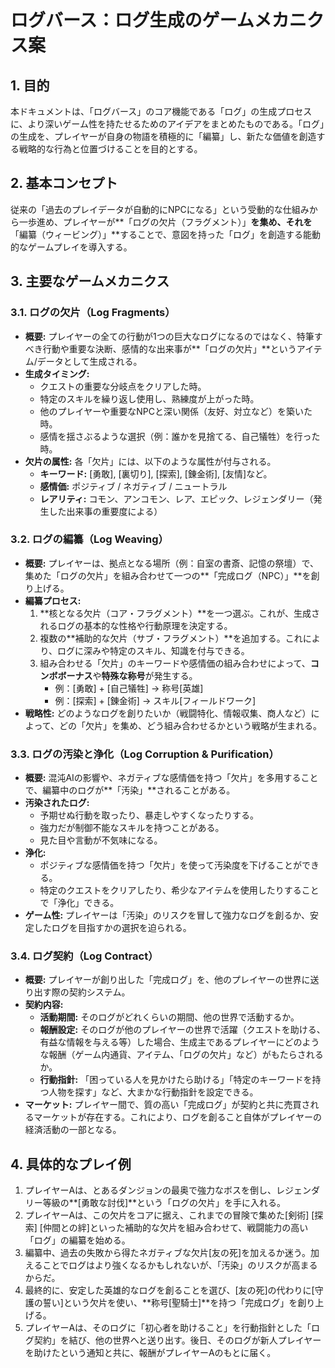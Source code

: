 # **ログバース：ログ生成のゲームメカニクス案**

## **1\. 目的**

本ドキュメントは、「ログバース」のコア機能である「ログ」の生成プロセスに、より深いゲーム性を持たせるためのアイデアをまとめたものである。「ログ」の生成を、プレイヤーが自身の物語を積極的に「編纂」し、新たな価値を創造する戦略的な行為と位置づけることを目的とする。

## **2\. 基本コンセプト**

従来の「過去のプレイデータが自動的にNPCになる」という受動的な仕組みから一歩進め、プレイヤーが\*\*「ログの欠片（フラグメント）」**を集め、それを**「編纂（ウィービング）」\*\*することで、意図を持った「ログ」を創造する能動的なゲームプレイを導入する。

## **3\. 主要なゲームメカニクス**

### **3.1. ログの欠片（Log Fragments）**

* **概要:** プレイヤーの全ての行動が1つの巨大なログになるのではなく、特筆すべき行動や重要な決断、感情的な出来事が\*\*「ログの欠片」\*\*というアイテム/データとして生成される。  
* **生成タイミング:**  
  * クエストの重要な分岐点をクリアした時。  
  * 特定のスキルを繰り返し使用し、熟練度が上がった時。  
  * 他のプレイヤーや重要なNPCと深い関係（友好、対立など）を築いた時。  
  * 感情を揺さぶるような選択（例：誰かを見捨てる、自己犠牲）を行った時。  
* **欠片の属性:** 各「欠片」には、以下のような属性が付与される。  
  * **キーワード:** \[勇敢\], \[裏切り\], \[探索\], \[錬金術\], \[友情\]など。  
  * **感情価:** ポジティブ / ネガティブ / ニュートラル  
  * **レアリティ:** コモン、アンコモン、レア、エピック、レジェンダリー（発生した出来事の重要度による）

### **3.2. ログの編纂（Log Weaving）**

* **概要:** プレイヤーは、拠点となる場所（例：自室の書斎、記憶の祭壇）で、集めた「ログの欠片」を組み合わせて一つの\*\*「完成ログ（NPC）」\*\*を創り上げる。  
* **編纂プロセス:**  
  1. \*\*核となる欠片（コア・フラグメント）\*\*を一つ選ぶ。これが、生成されるログの基本的な性格や行動原理を決定する。  
  2. 複数の\*\*補助的な欠片（サブ・フラグメント）\*\*を追加する。これにより、ログに深みや特定のスキル、知識を付与できる。  
  3. 組み合わせる「欠片」のキーワードや感情価の組み合わせによって、**コンボボーナス**や**特殊な称号**が発生する。  
     * 例：\[勇敢\] \+ \[自己犠牲\] \-\> 称号\[英雄\]  
     * 例：\[探索\] \+ \[錬金術\] \-\> スキル\[フィールドワーク\]  
* **戦略性:** どのようなログを創りたいか（戦闘特化、情報収集、商人など）によって、どの「欠片」を集め、どう組み合わせるかという戦略が生まれる。

### **3.3. ログの汚染と浄化（Log Corruption & Purification）**

* **概要:** 混沌AIの影響や、ネガティブな感情価を持つ「欠片」を多用することで、編纂中のログが\*\*「汚染」\*\*されることがある。  
* **汚染されたログ:**  
  * 予期せぬ行動を取ったり、暴走しやすくなったりする。  
  * 強力だが制御不能なスキルを持つことがある。  
  * 見た目や言動が不気味になる。  
* **浄化:**  
  * ポジティブな感情価を持つ「欠片」を使って汚染度を下げることができる。  
  * 特定のクエストをクリアしたり、希少なアイテムを使用したりすることで「浄化」できる。  
* **ゲーム性:** プレイヤーは「汚染」のリスクを冒して強力なログを創るか、安定したログを目指すかの選択を迫られる。

### **3.4. ログ契約（Log Contract）**

* **概要:** プレイヤーが創り出した「完成ログ」を、他のプレイヤーの世界に送り出す際の契約システム。  
* **契約内容:**  
  * **活動期間:** そのログがどれくらいの期間、他の世界で活動するか。  
  * **報酬設定:** そのログが他のプレイヤーの世界で活躍（クエストを助ける、有益な情報を与える等）した場合、生成主であるプレイヤーにどのような報酬（ゲーム内通貨、アイテム、「ログの欠片」など）がもたらされるか。  
  * **行動指針:** 「困っている人を見かけたら助ける」「特定のキーワードを持つ人物を探す」など、大まかな行動指針を設定できる。  
* **マーケット:** プレイヤー間で、質の高い「完成ログ」が契約と共に売買されるマーケットが存在する。これにより、ログを創ること自体がプレイヤーの経済活動の一部となる。

## **4\. 具体的なプレイ例**

1. プレイヤーAは、とあるダンジョンの最奥で強力なボスを倒し、レジェンダリー等級の\*\*\[勇敢な討伐\]\*\*という「ログの欠片」を手に入れる。  
2. プレイヤーAは、この欠片をコアに据え、これまでの冒険で集めた\[剣術\] \[探索\] \[仲間との絆\]といった補助的な欠片を組み合わせて、戦闘能力の高い「ログ」の編纂を始める。  
3. 編纂中、過去の失敗から得たネガティブな欠片\[友の死\]を加えるか迷う。加えることでログはより強くなるかもしれないが、「汚染」のリスクが高まるからだ。  
4. 最終的に、安定した英雄的なログを創ることを選び、\[友の死\]の代わりに\[守護の誓い\]という欠片を使い、\*\*称号\[聖騎士\]\*\*を持つ「完成ログ」を創り上げる。  
5. プレイヤーAは、そのログに「初心者を助けること」を行動指針とした「ログ契約」を結び、他の世界へと送り出す。後日、そのログが新人プレイヤーを助けたという通知と共に、報酬がプレイヤーAのもとに届く。